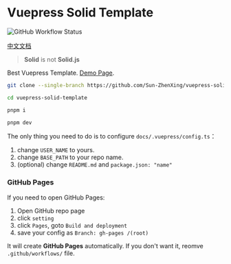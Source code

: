 # Vuepress Solid Template

![GitHub Workflow Status](https://img.shields.io/github/workflow/status/Sun-ZhenXing/vuepress-solid-template/Deploy%20Docs)

[中文文档](./README.zh.md)

> **Solid** is not **Solid.js**

Best Vuepress Template. [Demo Page](https://blog.alexsun.top/vuepress-solid-template/).

```bash
git clone --single-branch https://github.com/Sun-ZhenXing/vuepress-solid-template.git

cd vuepress-solid-template

pnpm i

pnpm dev
```

The only thing you need to do is to configure `docs/.vuepress/config.ts`：
1. change `USER_NAME` to yours.
2. change `BASE_PATH` to your repo name.
3. (optional) change `README.md` and `package.json: "name"`

### GitHub Pages

If you need to open GitHub Pages:
1. Open GitHub repo page
2. click `setting`
3. click `Pages`, goto `Build and deployment`
4. save your config as `Branch: gh-pages /(root)`

It will create **GitHub Pages** automatically. If you don't want it, reomve `.github/workflows/` file.
